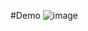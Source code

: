 #Demo
![image](https://github.com/yanteams/Quiz-Vocabulary-Vietnamese/assets/22448178/393a6aa7-5b7d-468a-a2ee-de8eace0a4cc)
